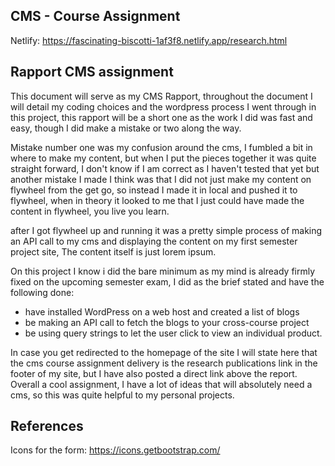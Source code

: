 ## CMS - Course Assignment
Netlify: https://fascinating-biscotti-1af3f8.netlify.app/research.html

## Rapport CMS assignment

This document will serve as my CMS Rapport, 
throughout the document I will detail my coding choices and the wordpress process I went through in this project, 
this rapport will be a short one as the work I did was fast and easy, though I did make a mistake or two along the way.

Mistake number one was my confusion around the cms, I fumbled a bit in where to make my content, but when I put the pieces together it was quite straight forward, I don't know if I am correct as I haven't tested that yet but another mistake I made I think was that I did not just make my content on flywheel from the get go, 
so instead I made it in local and pushed it to flywheel, when in theory it looked to me that I just could have made the content in flywheel, you live you learn.

after I got flywheel up and running it was a pretty simple process of making an API call to my cms and displaying the content on my first semester project site,
The content itself is just lorem ipsum. 

On this project I know i did the bare minimum as my mind is already firmly fixed on the upcoming semester exam, I did as the brief stated and have the following done:

- have installed WordPress on a web host and created a list of blogs
- be making an API call to fetch the blogs to your cross-course project
- be using query strings to let the user click to view an individual product.


In case you get redirected to the homepage of the site I will state here that the cms course assignment delivery is the research publications link in the footer of my site, but I have also posted a direct link above the report.
Overall a cool assignment, I have a lot of ideas that will absolutely need a cms, so this was quite helpful to my personal projects.

## References 

Icons for the form: https://icons.getbootstrap.com/